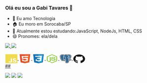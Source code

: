 ### Olá eu sou a Gabi Tavares 🥰

- 💚 Eu amo Tecnologia
- 🏠 Eu moro em Sorocaba/SP 
- 🌱 Atualmente estou estudando:JavaScript, NodeJs, HTML, CSS
- 😄 Pronomes: ela/dela

 <div>
  <a href="https://github.com/GabiTavaresV">
  <img height="180em" src="https://github-readme-stats.vercel.app/api?username=GabiTavaresV&show_icons=true&theme=tokyonight&include_all_commits=true&count_private=true"/>
  <img height="180em" src="https://github-readme-stats.vercel.app/api/top-langs/?username=GabiTavaresV&layout=compact&langs_count=7&theme=tokyonight"/>
</div>

  <div style="display: inline_block"><br>
  <img align="center" alt="Gabi-Js" height="30" width="40" src="https://raw.githubusercontent.com/devicons/devicon/master/icons/javascript/javascript-plain.svg">
  <img align="center" alt="Gabi-HTML" height="30" width="40" src="https://raw.githubusercontent.com/devicons/devicon/master/icons/html5/html5-original.svg">
  <img align="center" alt="Gabi-CSS" height="30" width="40" src="https://raw.githubusercontent.com/devicons/devicon/master/icons/css3/css3-original.svg">
  <img align="center" alt="Gabi-Nodejs" height="30" width="40" src="https://raw.githubusercontent.com/devicons/devicon/master/icons/nodejs/nodejs-original.svg">
  <img align="center" alt="Gabi-Nodejs" height="30" width="40" src="https://raw.githubusercontent.com/devicons/devicon/master/icons/postgresql/postgresql-original.svg">
  <img align="center" alt="Gabi-Nodejs" height="30" width="40" src="https://raw.githubusercontent.com/devicons/devicon/master/icons/github/github-original.svg">
 
</div>
##
  <div> 
  
  <a href="https://instagram.com/gabyttavares" target="_blank"><img src="https://img.shields.io/badge/-Instagram-%23E4405F?style=for-the-badge&logo=instagram&logoColor=white" target="_blank"></a>
  <a href = "mailto:gabriela.ttavares@gmail.com"><img src="https://img.shields.io/badge/-Gmail-%23333?style=for-the-badge&logo=gmail&logoColor=white" target="_blank"></a>
  <a href="https://www.linkedin.com/in/gabrielatavaresv" target="_blank"><img src="https://img.shields.io/badge/-LinkedIn-%230077B5?style=for-the-badge&logo=linkedin&logoColor=white" target="_blank"></a> 
 
 
</div>
